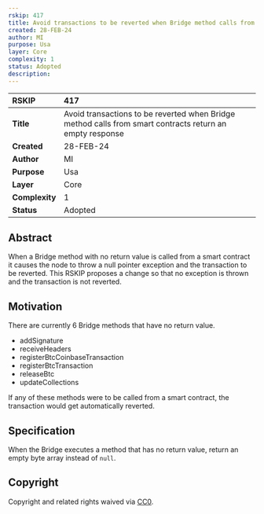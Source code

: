 ```yaml
---
rskip: 417
title: Avoid transactions to be reverted when Bridge method calls from smart contracts return an empty response
created: 28-FEB-24
author: MI
purpose: Usa
layer: Core 
complexity: 1
status: Adopted
description: 
---
```


|RSKIP          |417           |
| :------------ |:-------------|
|**Title**      |Avoid transactions to be reverted when Bridge method calls from smart contracts return an empty response |
|**Created**    |28-FEB-24 |
|**Author**     |MI |
|**Purpose**    |Usa |
|**Layer**      |Core |
|**Complexity** |1 |
|**Status**     |Adopted |

## Abstract

When a Bridge method with no return value is called from a smart contract it causes the node to throw a null pointer exception and the transaction to be reverted. This RSKIP proposes a change so that no exception is thrown and the transaction is not reverted.

## Motivation

There are currently 6 Bridge methods that have no return value.

- addSignature
- receiveHeaders
- registerBtcCoinbaseTransaction
- registerBtcTransaction
- releaseBtc
- updateCollections

If any of these methods were to be called from a smart contract, the transaction would get automatically reverted. 

## Specification

When the Bridge executes a method that has no return value, return an empty byte array instead of `null`.

## Copyright

Copyright and related rights waived via [CC0](https://creativecommons.org/publicdomain/zero/1.0/).

